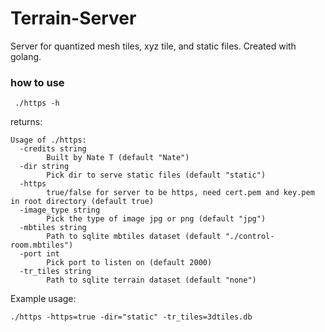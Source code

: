 # Terrain-Server
Server for quantized mesh tiles, xyz tile, and static files. Created with golang. 

### how to use
```
 ./https -h
```

returns:

```
Usage of ./https:
  -credits string
        Built by Nate T (default "Nate")
  -dir string
        Pick dir to serve static files (default "static")
  -https
        true/false for server to be https, need cert.pem and key.pem in root directory (default true)
  -image_type string
        Pick the type of image jpg or png (default "jpg")
  -mbtiles string
        Path to sqlite mbtiles dataset (default "./control-room.mbtiles")
  -port int
        Pick port to listen on (default 2000)
  -tr_tiles string
        Path to sqlite terrain dataset (default "none")
```

Example usage:

```
./https -https=true -dir="static" -tr_tiles=3dtiles.db
```
